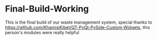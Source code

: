 # Final-Build-Working

This is the final build of our waste management system, special thanks to https://github.com/KhamisiKibet/QT-PyQt-PySide-Custom-Widgets, this person's modules were really helpful
